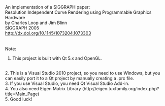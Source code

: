 An implementation of a SIGGRAPH paper:<br/>
Resolution Independent Curve Rendering using Programmable Graphics Hardware<br/>
by Charles Loop and Jim Blinn<br/>
SIGGRAPH 2005<br/>
http://dx.doi.org/10.1145/1073204.1073303<br/>
<br/>
<br/>
Note:
<br/>
1. This project is built with Qt 5.x and OpenGL.
<br/>
2. This is a Visual Studio 2010 project, so you need to use Windows, but you can easily port it to a Qt project by manually creating a .pro file.
<br/>
3. If you use Visual Studio, you need Qt Visual Studio Add-in.
<br/>
4. You also need Eigen Matrix Library (http://eigen.tuxfamily.org/index.php?title=Main_Page)
<br/>
5. Good luck!
